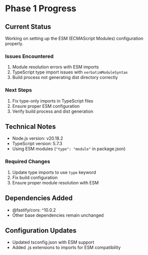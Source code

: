 # Phase 1 Progress

## Current Status
Working on setting up the ESM (ECMAScript Modules) configuration properly. 

### Issues Encountered
1. Module resolution errors with ESM imports
2. TypeScript type import issues with `verbatimModuleSyntax`
3. Build process not generating dist directory correctly

### Next Steps
1. Fix type-only imports in TypeScript files
2. Ensure proper ESM configuration
3. Verify build process and dist generation

## Technical Notes
- Node.js version: v20.18.2
- TypeScript version: 5.7.3
- Using ESM modules (`"type": "module"` in package.json)

### Required Changes
1. Update type imports to use `type` keyword
2. Fix build configuration
3. Ensure proper module resolution with ESM

## Dependencies Added
- @fastify/cors: ^10.0.2
- Other base dependencies remain unchanged

## Configuration Updates
- Updated tsconfig.json with ESM support
- Added .js extensions to imports for ESM compatibility